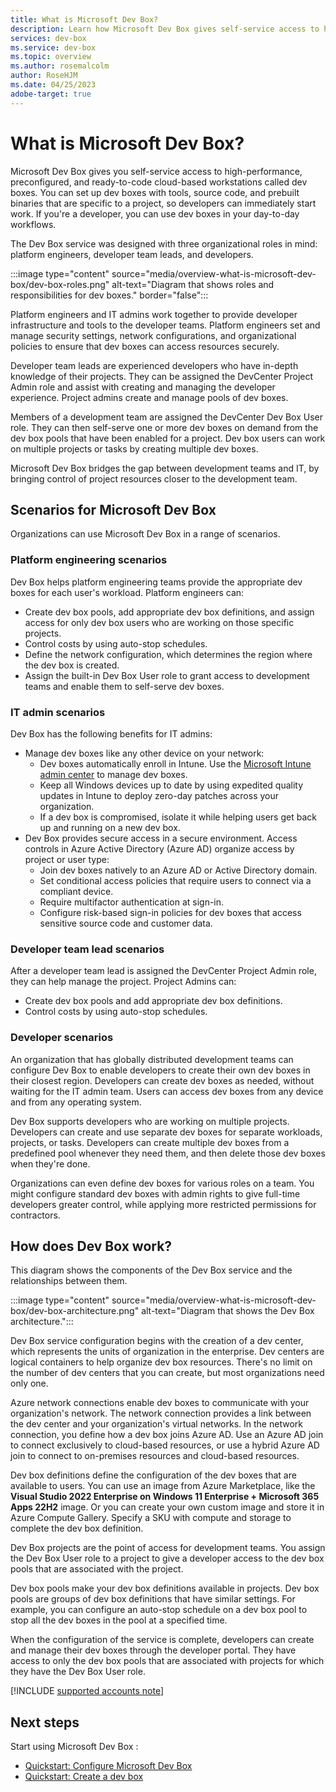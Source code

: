 ```yaml
---
title: What is Microsoft Dev Box?
description: Learn how Microsoft Dev Box gives self-service access to high-performance, preconfigured, and ready-to-code cloud-based workstations.
services: dev-box
ms.service: dev-box
ms.topic: overview
ms.author: rosemalcolm
author: RoseHJM
ms.date: 04/25/2023
adobe-target: true
---
```


# What is Microsoft Dev Box?

Microsoft Dev Box gives you self-service access to high-performance, preconfigured, and ready-to-code cloud-based workstations called dev boxes. You can set up dev boxes with tools, source code, and prebuilt binaries that are specific to a project, so developers can immediately start work. If you're a developer, you can use dev boxes in your day-to-day workflows.

The Dev Box service was designed with three organizational roles in mind: platform engineers, developer team leads, and developers.

:::image type="content" source="media/overview-what-is-microsoft-dev-box/dev-box-roles.png" alt-text="Diagram that shows roles and responsibilities for dev boxes." border="false":::

Platform engineers and IT admins work together to provide developer infrastructure and tools to the developer teams. Platform engineers set and manage security settings, network configurations, and organizational policies to ensure that dev boxes can access resources securely.

Developer team leads are experienced developers who have in-depth knowledge of their projects. They can be assigned the DevCenter Project Admin role and assist with creating and managing the developer experience. Project admins create and manage pools of dev boxes.

Members of a development team are assigned the DevCenter Dev Box User role. They can then self-serve one or more dev boxes on demand from the dev box pools that have been enabled for a project. Dev box users can work on multiple projects or tasks by creating multiple dev boxes. 

Microsoft Dev Box bridges the gap between development teams and IT, by bringing control of project resources closer to the development team.

## Scenarios for Microsoft Dev Box

Organizations can use Microsoft Dev Box in a range of scenarios.
### Platform engineering scenarios

Dev Box helps platform engineering teams provide the appropriate dev boxes for each user's workload. Platform engineers can:

- Create dev box pools, add appropriate dev box definitions, and assign access for only dev box users who are working on those specific projects.
- Control costs by using auto-stop schedules.
- Define the network configuration, which determines the region where the dev box is created.
- Assign the built-in Dev Box User role to grant access to development teams and enable them to self-serve dev boxes.

### IT admin scenarios

Dev Box has the following benefits for IT admins:

- Manage dev boxes like any other device on your network:
  - Dev boxes automatically enroll in Intune. Use the [Microsoft Intune admin center](https://go.microsoft.com/fwlink/?linkid=2109431) to manage dev boxes.
  - Keep all Windows devices up to date by using expedited quality updates in Intune to deploy zero-day patches across your organization.
  - If a dev box is compromised, isolate it while helping users get back up and running on a new dev box.
- Dev Box provides secure access in a secure environment. Access controls in Azure Active Directory (Azure AD) organize access by project or user type:
  - Join dev boxes natively to an Azure AD or Active Directory domain.
  - Set conditional access policies that require users to connect via a compliant device.
  - Require multifactor authentication at sign-in.
  - Configure risk-based sign-in policies for dev boxes that access sensitive source code and customer data.

### Developer team lead scenarios

After a developer team lead is assigned the DevCenter Project Admin role, they can help manage the project. Project Admins can:

- Create dev box pools and add appropriate dev box definitions.
- Control costs by using auto-stop schedules.

### Developer scenarios

An organization that has globally distributed development teams can configure Dev Box to enable developers to create their own dev boxes in their closest region. Developers can create dev boxes as needed, without waiting for the IT admin team. Users can access dev boxes from any device and from any operating system.

Dev Box supports developers who are working on multiple projects. Developers can create and use separate dev boxes for separate workloads, projects, or tasks. Developers can create multiple dev boxes from a predefined pool whenever they need them, and then delete those dev boxes when they're done.

Organizations can even define dev boxes for various roles on a team. You might configure standard dev boxes with admin rights to give full-time developers greater control, while applying more restricted permissions for contractors.

## How does Dev Box work?

This diagram shows the components of the Dev Box service and the relationships between them.

:::image type="content" source="media/overview-what-is-microsoft-dev-box/dev-box-architecture.png" alt-text="Diagram that shows the Dev Box architecture.":::

Dev Box service configuration begins with the creation of a dev center, which represents the units of organization in the enterprise. Dev centers are logical containers to help organize dev box resources. There's no limit on the number of dev centers that you can create, but most organizations need only one.

Azure network connections enable dev boxes to communicate with your organization's network. The network connection provides a link between the dev center and your organization's virtual networks. In the network connection, you define how a dev box joins Azure AD. Use an Azure AD join to connect exclusively to cloud-based resources, or use a hybrid Azure AD join to connect to on-premises resources and cloud-based resources.

Dev box definitions define the configuration of the dev boxes that are available to users. You can use an image from Azure Marketplace, like the **Visual Studio 2022 Enterprise on Windows 11 Enterprise + Microsoft 365 Apps 22H2** image. Or you can create your own custom image and store it in Azure Compute Gallery. Specify a SKU with compute and storage to complete the dev box definition.

Dev Box projects are the point of access for development teams. You assign the Dev Box User role to a project to give a developer access to the dev box pools that are associated with the project.

Dev box pools make your dev box definitions available in projects. Dev box pools are groups of dev box definitions that have similar settings. For example, you can configure an auto-stop schedule on a dev box pool to stop all the dev boxes in the pool at a specified time.

When the configuration of the service is complete, developers can create and manage their dev boxes through the developer portal. They have access to only the dev box pools that are associated with projects for which they have the Dev Box User role.

[!INCLUDE [supported accounts note](./includes/note-supported-accounts.md)]

## Next steps

Start using Microsoft Dev Box :

- [Quickstart: Configure Microsoft Dev Box ](./quickstart-configure-dev-box-service.md)
- [Quickstart: Create a dev box](./quickstart-create-dev-box.md)
